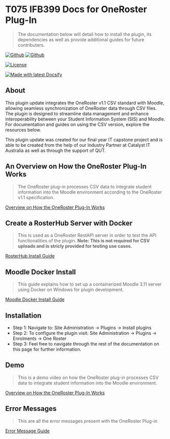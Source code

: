<!-- TODO: Update with your values. -->
# T075 IFB399 Docs for OneRoster Plug-In
> The documentation below will detail how to install the plugin, its dependencies as well as provide additional guides for future contributers.

 <!-- TODO: Update repo links and change license type if needed. -->

[![Github](https://img.shields.io/badge/OneRoster%20Github%20Repo-8A2BE2)](https://github.com/moodlehq/moodle-enrol_oneroster)
[![Github](https://img.shields.io/badge/OneRoster%20Moodle%20Plugins%20Directory-cc6600)](https://moodle.org/plugins/enrol_oneroster)


[![License](https://img.shields.io/badge/License-MIT-blue.svg)](https://github.com/t075-ifb399/docsifyjs-template/blob/master/README#license)

[![Made with latest Docsify](https://img.shields.io/npm/v/docsify/latest?label=docsify)](https://docsify.js.org/)


<!-- TODO: You can delete the About and Create a Docsify site sections if you create a new project from this template -->

## About

This plugin update integrates the OneRoster v1.1 CSV standard with Moodle, allowing seamless synchronization of OneRoster data through CSV files. The plugin is designed to streamline data management and enhance interoperability between your Student Information System (SIS) and Moodle. For documentation and guides on using the CSV version, explore the resources below.

This plugin update was created for our final year IT capstone project and is able to be created from the help of our Industry Partner at Catalyst IT Australia as well as through the support of QUT.


## An Overview on How the OneRoster Plug-In Works
> The OneRoster plug-in processes CSV data to integrate student information into the Moodle environment according to the OneRoster v1.1 specification.

<a href="https://ruben-cooper.github.io/T075-IFB399-Docs/#/csv_plug_in_overview" target="_blank">Overview on How the OneRoster Plug-In Works</a>

## Create a RosterHub Server with Docker
> This is used as a OneRoster RestAPI server in order to test the API functionalities of the plugin.
> <b>Note: This is not required for CSV uploads and is stricly provided for testing use cases.</b>
> 

<a href="https://ruben-cooper.github.io/T075-IFB399-Docs/#/rosterhub" target="_blank">RosterHub Install Guide</a>

## Moodle Docker Install
> This guide explains how to set up a containerized Moodle 3.11 server using Docker on Windows for plugin development.

<a href="https://ruben-cooper.github.io/T075-IFB399-Docs/#/moodle_install" target="_blank">Moodle Docker Install Guide</a>


## Installation

- Step 1: Navigate to: Site Administration → Plugins → Install plugins
- Step 2: To configure the plugin visit: Site Administration → Plugins → Enrolments → One Roster
- Step 3: Feel free to navigate through the rest of the documentation on this page for further information.


## Demo
> This is a demo video on how the OneRoster plug-in processes CSV data to integrate student information into the Moodle environment.

<a href="https://ruben-cooper.github.io/T075-IFB399-Docs/#/demo" target="_blank">Overview on How the OneRoster Plug-In Works</a>

## Error Messages
> This are all the error messages present with the OneRoster Plug-in 

<a href="https://ruben-cooper.github.io/T075-IFB399-Docs/#/error_messages" target="_blank">Error Message Guide</a>

